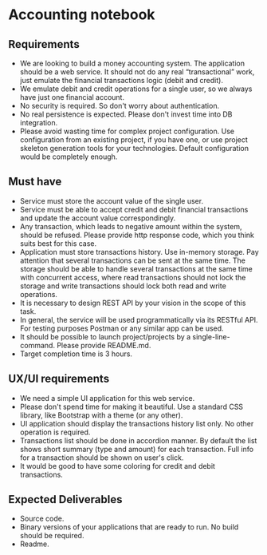  
# Accounting notebook

## Requirements
- We are looking to build a money accounting system. The application should be a web service. It should not do any real “transactional” work, just emulate the financial transactions logic (debit and credit).
- We emulate debit and credit operations for a single user, so we always have just one financial account.
- No security is required. So don't worry about authentication.
- No real persistence is expected. Please don't invest time into DB integration.
- Please avoid wasting time for complex project configuration. Use configuration from an existing project, if you have one, or use project skeleton generation tools for your technologies. Default configuration would be completely enough.

## Must have
- Service must store the account value of the single user.
- Service must be able to accept credit and debit financial transactions and update the account value correspondingly.
- Any transaction, which leads to negative amount within the system, should be refused. Please provide http response code, which you think suits best for this case.
- Application must store transactions history. Use in-memory storage. Pay attention that several transactions can be sent at the same time. The storage should be able to handle several transactions at the same time with concurrent access, where read transactions should not lock the storage and write transactions should lock both read and write operations.
- It is necessary to design REST API by your vision in the scope of this task.
- In general, the service will be used programmatically via its RESTful API. For testing purposes Postman or any similar app can be used.
- It should be possible to launch project/projects by a single-line-command. Please provide README.md.
- Target completion time is 3 hours.

## UX/UI requirements
- We need a simple UI application for this web service.
- Please don't spend time for making it beautiful. Use a standard CSS library, like Bootstrap with a theme (or any other).
- UI application should display the transactions history list only. No other operation is required.
- Transactions list should be done in accordion manner. By default the list shows short summary (type and amount) for each transaction. Full info for a transaction should be shown on user's click.
- It would be good to have some coloring for credit and debit transactions.

## Expected Deliverables
- Source code.
- Binary versions of your applications that are ready to run. No build should be required.
- Readme.
